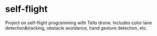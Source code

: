 # self-flight
Project on self-flight programming with Tello drone. Includes color lane detection&amp;tracking, obstacle avoidance, hand gesture detection, etc.
